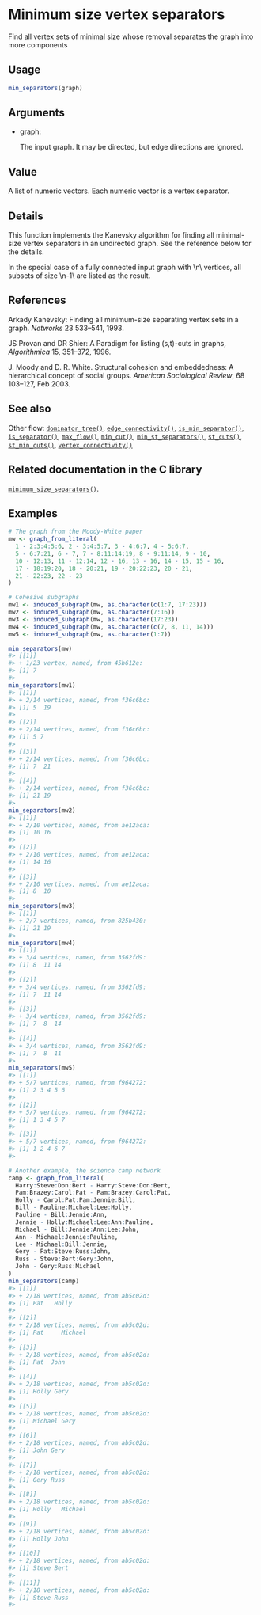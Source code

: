 # Minimum size vertex separators

Find all vertex sets of minimal size whose removal separates the graph
into more components

## Usage

``` r
min_separators(graph)
```

## Arguments

- graph:

  The input graph. It may be directed, but edge directions are ignored.

## Value

A list of numeric vectors. Each numeric vector is a vertex separator.

## Details

This function implements the Kanevsky algorithm for finding all
minimal-size vertex separators in an undirected graph. See the reference
below for the details.

In the special case of a fully connected input graph with \\n\\
vertices, all subsets of size \\n-1\\ are listed as the result.

## References

Arkady Kanevsky: Finding all minimum-size separating vertex sets in a
graph. *Networks* 23 533–541, 1993.

JS Provan and DR Shier: A Paradigm for listing (s,t)-cuts in graphs,
*Algorithmica* 15, 351–372, 1996.

J. Moody and D. R. White. Structural cohesion and embeddedness: A
hierarchical concept of social groups. *American Sociological Review*,
68 103–127, Feb 2003.

## See also

Other flow:
[`dominator_tree()`](https://r.igraph.org/reference/dominator_tree.md),
[`edge_connectivity()`](https://r.igraph.org/reference/edge_connectivity.md),
[`is_min_separator()`](https://r.igraph.org/reference/is_min_separator.md),
[`is_separator()`](https://r.igraph.org/reference/is_separator.md),
[`max_flow()`](https://r.igraph.org/reference/max_flow.md),
[`min_cut()`](https://r.igraph.org/reference/min_cut.md),
[`min_st_separators()`](https://r.igraph.org/reference/min_st_separators.md),
[`st_cuts()`](https://r.igraph.org/reference/st_cuts.md),
[`st_min_cuts()`](https://r.igraph.org/reference/st_min_cuts.md),
[`vertex_connectivity()`](https://r.igraph.org/reference/vertex_connectivity.md)

## Related documentation in the C library

[`minimum_size_separators()`](https://igraph.org/c/html/latest/igraph-Separators.html#igraph_minimum_size_separators).

## Examples

``` r
# The graph from the Moody-White paper
mw <- graph_from_literal(
  1 - 2:3:4:5:6, 2 - 3:4:5:7, 3 - 4:6:7, 4 - 5:6:7,
  5 - 6:7:21, 6 - 7, 7 - 8:11:14:19, 8 - 9:11:14, 9 - 10,
  10 - 12:13, 11 - 12:14, 12 - 16, 13 - 16, 14 - 15, 15 - 16,
  17 - 18:19:20, 18 - 20:21, 19 - 20:22:23, 20 - 21,
  21 - 22:23, 22 - 23
)

# Cohesive subgraphs
mw1 <- induced_subgraph(mw, as.character(c(1:7, 17:23)))
mw2 <- induced_subgraph(mw, as.character(7:16))
mw3 <- induced_subgraph(mw, as.character(17:23))
mw4 <- induced_subgraph(mw, as.character(c(7, 8, 11, 14)))
mw5 <- induced_subgraph(mw, as.character(1:7))

min_separators(mw)
#> [[1]]
#> + 1/23 vertex, named, from 45b612e:
#> [1] 7
#> 
min_separators(mw1)
#> [[1]]
#> + 2/14 vertices, named, from f36c6bc:
#> [1] 5  19
#> 
#> [[2]]
#> + 2/14 vertices, named, from f36c6bc:
#> [1] 5 7
#> 
#> [[3]]
#> + 2/14 vertices, named, from f36c6bc:
#> [1] 7  21
#> 
#> [[4]]
#> + 2/14 vertices, named, from f36c6bc:
#> [1] 21 19
#> 
min_separators(mw2)
#> [[1]]
#> + 2/10 vertices, named, from ae12aca:
#> [1] 10 16
#> 
#> [[2]]
#> + 2/10 vertices, named, from ae12aca:
#> [1] 14 16
#> 
#> [[3]]
#> + 2/10 vertices, named, from ae12aca:
#> [1] 8  10
#> 
min_separators(mw3)
#> [[1]]
#> + 2/7 vertices, named, from 825b430:
#> [1] 21 19
#> 
min_separators(mw4)
#> [[1]]
#> + 3/4 vertices, named, from 3562fd9:
#> [1] 8  11 14
#> 
#> [[2]]
#> + 3/4 vertices, named, from 3562fd9:
#> [1] 7  11 14
#> 
#> [[3]]
#> + 3/4 vertices, named, from 3562fd9:
#> [1] 7  8  14
#> 
#> [[4]]
#> + 3/4 vertices, named, from 3562fd9:
#> [1] 7  8  11
#> 
min_separators(mw5)
#> [[1]]
#> + 5/7 vertices, named, from f964272:
#> [1] 2 3 4 5 6
#> 
#> [[2]]
#> + 5/7 vertices, named, from f964272:
#> [1] 1 3 4 5 7
#> 
#> [[3]]
#> + 5/7 vertices, named, from f964272:
#> [1] 1 2 4 6 7
#> 

# Another example, the science camp network
camp <- graph_from_literal(
  Harry:Steve:Don:Bert - Harry:Steve:Don:Bert,
  Pam:Brazey:Carol:Pat - Pam:Brazey:Carol:Pat,
  Holly - Carol:Pat:Pam:Jennie:Bill,
  Bill - Pauline:Michael:Lee:Holly,
  Pauline - Bill:Jennie:Ann,
  Jennie - Holly:Michael:Lee:Ann:Pauline,
  Michael - Bill:Jennie:Ann:Lee:John,
  Ann - Michael:Jennie:Pauline,
  Lee - Michael:Bill:Jennie,
  Gery - Pat:Steve:Russ:John,
  Russ - Steve:Bert:Gery:John,
  John - Gery:Russ:Michael
)
min_separators(camp)
#> [[1]]
#> + 2/18 vertices, named, from ab5c02d:
#> [1] Pat   Holly
#> 
#> [[2]]
#> + 2/18 vertices, named, from ab5c02d:
#> [1] Pat     Michael
#> 
#> [[3]]
#> + 2/18 vertices, named, from ab5c02d:
#> [1] Pat  John
#> 
#> [[4]]
#> + 2/18 vertices, named, from ab5c02d:
#> [1] Holly Gery 
#> 
#> [[5]]
#> + 2/18 vertices, named, from ab5c02d:
#> [1] Michael Gery   
#> 
#> [[6]]
#> + 2/18 vertices, named, from ab5c02d:
#> [1] John Gery
#> 
#> [[7]]
#> + 2/18 vertices, named, from ab5c02d:
#> [1] Gery Russ
#> 
#> [[8]]
#> + 2/18 vertices, named, from ab5c02d:
#> [1] Holly   Michael
#> 
#> [[9]]
#> + 2/18 vertices, named, from ab5c02d:
#> [1] Holly John 
#> 
#> [[10]]
#> + 2/18 vertices, named, from ab5c02d:
#> [1] Steve Bert 
#> 
#> [[11]]
#> + 2/18 vertices, named, from ab5c02d:
#> [1] Steve Russ 
#> 
```
